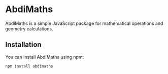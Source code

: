 # AbdiMaths

AbdiMaths is a simple JavaScript package for mathematical operations and geometry calculations.

## Installation

You can install AbdiMaths using npm:

```bash
npm install abdimaths
